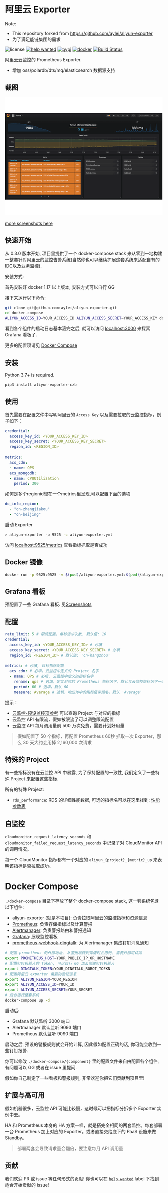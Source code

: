 # 阿里云 Exporter

Note:
 - This repository forked from https://github.com/aylei/aliyun-exporter
 - 为了满足能链集团的需求

![license](https://img.shields.io/hexpm/l/plug.svg)
[![help wanted](https://img.shields.io/github/issues/aylei/aliyun-exporter/help%20wanted.svg)](https://github.com/aylei/aliyun-exporter/issues?q=is%3Aissue+is%3Aopen+label%3A%22help+wanted%22)
[![pypi](https://img.shields.io/pypi/v/aliyun-exporter.svg)](https://pypi.org/project/aliyun-exporter/)
[![docker](https://img.shields.io/docker/pulls/aylei/aliyun-exporter.svg)](https://cloud.docker.com/u/aylei/repository/docker/aylei/aliyun-exporter)
[![Build Status](https://travis-ci.org/aylei/aliyun-exporter.svg?branch=master)](https://travis-ci.org/aylei/aliyun-exporter)

阿里云云监控的 Prometheus Exporter. 

* 增加 oss/polardb/dts/mq/elasticsearch 数据源支持

## 截图

![gif](/static/img/stack.gif)

[more screenshots here](./screenshots.md)

## 快速开始

从 0.3.0 版本开始, 项目里提供了一个 docker-compose stack 来从零到一地构建一整套针对阿里云的监控告警系统(当然你也可以继续扩展这套系统来适配自有的IDC以及业务监控). 

安装方式:

首先安装好 docker 1.17 以上版本, 安装方式可以自行 GG

接下来运行以下命令:

```bash
git clone git@github.com:aylei/aliyun-exporter.git
cd docker-compose
ALIYUN_ACCESS_ID=YOUR_ACCESS_ID ALIYUN_ACCESS_SECRET=YOUR_ACCESS_KEY docker-compose up
```

看到各个组件的启动日志基本滚完之后, 就可以访问 [localhost:3000](http://localhost:3000) 来探索 Grafana 看板了.

更多的配置项请见 [Docker Compose](#docker-compose)

## 安装
Python 3.7+ is required.
```bash
pip3 install aliyun-exporter-czb
```

## 使用

首先需要在配置文件中写明阿里云的 `Access Key` 以及需要拉取的云监控指标，例子如下：

```yaml
credential:
  access_key_id: <YOUR_ACCESS_KEY_ID>
  access_key_secret: <YOUR_ACCESS_KEY_SECRET>
  region_id: <REGION_ID>

metrics:
  acs_cdn:
  - name: QPS
  acs_mongodb:
  - name: CPUUtilization
    period: 300
```
如何是多个regionid想在一个metrics里呈现,可以配置下面的选项
```yaml
do_info_region:
  - "cn-zhangjiakou"
  - "cn-beijing"
```

启动 Exporter

```bash
> aliyun-exporter -p 9525 -c aliyun-exporter.yml
```

访问 [localhost:9525/metrics](http://localhost:9525/metrics) 查看指标抓取是否成功

## Docker 镜像

```bash
docker run -p 9525:9525 -v $(pwd)/aliyun-exporter.yml:$(pwd)/aliyun-exporter.yml aylei/aliyun-exporter:0.3.0 -c $(pwd)/aliyun-exporter.yml
```

## Grafana 看板

预配置了一些 Grafana 看板. 见[Screenshots](#screenshots)

## 配置

```yaml
rate_limit: 5 # 限流配置，每秒请求次数. 默认值: 10
credential:
  access_key_id: <YOUR_ACCESS_KEY_ID> # 必填
  access_key_secret: <YOUR_ACCESS_KEY_SECRET> # 必填
  region_id: <REGION_ID> # 默认值: 'cn-hangzhou'
  
metrics: # 必填, 目标指标配置
  acs_cdn: # 必填，云监控中定义的 Project 名字
  - name: QPS # 必填, 云监控中定义的指标名字
    rename: qps # 选填，定义对应的 Prometheus 指标名字，默认与云监控指标名字一致
    period: 60 # 选填，默认 60
    measure: Average # 选填，响应体中的指标值字段名，默认 'Average'
```

提示：

* [云监控-预设监控项参考](https://help.aliyun.com/document_detail/28619.html?spm=a2c4g.11186623.6.670.4cb92ea7URJUmT) 可以查询 Project 与对应的指标
* 云监控 API 有限流，假如被限流了可以调整限流配置
* 云监控 API 每月调用量前 500 万次免费，需要计划好用量

> 假如配置了 50 个指标，再配置 Prometheus 60秒 抓取一次 Exporter，那么 30 天大约会用掉 2,160,000 次请求

## 特殊的 Project

有一些指标没有在云监控 API 中暴露, 为了保持配置的一致性, 我们定义了一些特殊 Project 来配置这些指标.

所有的特殊 Project:

* `rds_performance`: RDS 的详细性能数据, 可选的指标名可以在这里找到: [性能参数表](https://help.aliyun.com/document_detail/26316.html?spm=a2c4g.11186623.4.3.764b2c01QbzUdY)

## 自监控

`cloudmonitor_request_latency_seconds` 和 `cloudmonitor_failed_request_latency_seconds` 中记录了对 CloudMonitor API 的调用情况。

每一个 CloudMonitor 指标都有一个对应的 `aliyun_{project}_{metric}_up` 来表明该指标是否拉取成功。

# Docker Compose

`./docker-compose` 目录下存放了整个 docker-compose stack, 这一套系统包含以下组件:

* aliyun-exporter (就是本项目): 负责拉取阿里云的监控指标和资源信息
* [Prometheus](https://github.com/prometheus/prometheus): 负责存储指标以及计算警报
* [Alertmanager](https://github.com/prometheus/alertmanager): 负责警报路由和警报通知
* [Grafana](https://github.com/grafana/grafana): 展现监控看板
* [prometheus-webhook-dingtalk](https://github.com/timonwong/prometheus-webhook-dingtalk): 为 Alertmanager 集成钉钉消息通知

```bash
# 配置 prometheus 的外部地址, 从警报跳转到详情时会用到, 需要外部可访问
export PROMETHEUS_HOST=YOUR_PUBLIC_IP_OR_HOSTNAME
# 配置钉钉机器人的 Token, 可以自行 GG 怎么创建钉钉机器人
export DINGTALK_TOKEN=YOUR_DINGTALK_ROBOT_TOEKN
# 配置阿里云 exporter 需要的验证信息
export ALIYUN_REGION=YOUR_REGION
export ALIYUN_ACCESS_ID=YOUR_ID
export ALIYUN_ACCESS_SECRET=YOUR_SECRET
# 后台运行整套系统
docker-compose up -d
```

启动后:

* Grafana 默认监听 3000 端口
* Alertmanager 默认监听 9093 端口
* Prometheus 默认监听 9090 端口

启动之后, 预设的警报规则就会开始计算, 因此假如配置正确的话, 你可能会收到一些钉钉报警.

你可以修改 `./docker-compose/{component}` 里的配置文件来自由配置各个组件, 有问题可以 GG 或者在 issue 里提问.

假如你自己制定了一些看板和警报规则, 非常欢迎你把它们贡献到项目里!

## 扩展与高可用

假如机器很多，云监控 API 可能比较慢，这时候可以把指标分拆多个 Exporter 实例中去。

HA 和 Prometheus 本身的 HA 方案一样，就是搭完全相同的两套监控。每套部署一台 Prometheus 加上对应的 Exporter。或者直接交给底下的 PaaS 设施来做 Standby。

> 部署两套会导致请求量会翻倍，要注意每月 API 调用量

## 贡献

我们欢迎 PR 或 issue 等任何形式的贡献! 你也可以在 [`help wanted`](https://github.com/aylei/aliyun-exporter/issues?q=is%3Aissue+is%3Aopen+label%3A%22help+wanted%22) label 下找到适合开始贡献的 issue!